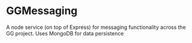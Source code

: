 # GGMessaging
A node service (on top of Express) for messaging functionality across the GG project.
Uses MongoDB for data persistence
